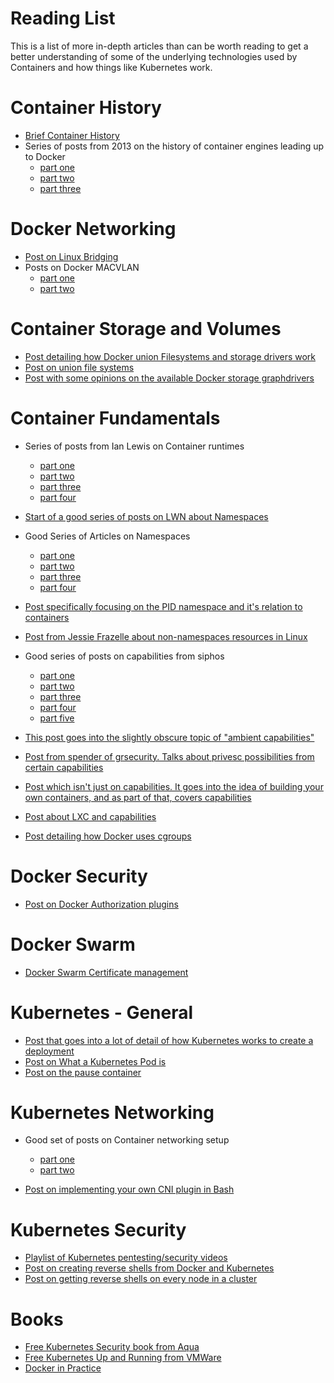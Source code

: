 # Reading List

This is a list of more in-depth articles than can be worth reading to get a better understanding of some of the underlying technologies used by Containers and how things like Kubernetes work.

# Container History

- [Brief Container History](https://blog.aquasec.com/a-brief-history-of-containers-from-1970s-chroot-to-docker-2016)
- Series of posts from 2013 on the history of container engines leading up to Docker
  - [part one](https://web.archive.org/web/20191011153644/http://www.cybera.ca/news-and-events/tech-radar/contain-your-enthusiasm-part-one-a-history-of-operating-system-containers/)
  - [part two](https://web.archive.org/web/20191011151348/https://www.cybera.ca/news-and-events/tech-radar/contain-your-enthusiasm-part-two-jails-zones-openvz-and-lxc/)
  - [part three](https://web.archive.org/web/20191011153243/http://www.cybera.ca/news-and-events/tech-radar/contain-your-enthusiasm-part-three-docker/ )

# Docker Networking

- [Post on Linux Bridging](https://www.thegeekstuff.com/2017/06/brctl-bridge/)
- Posts on Docker MACVLAN
  - [part one](https://web.archive.org/web/20190217173244/https://hicu.be/docker-networking-macvlan-vlan-configuration) 
  - [part two](https://web.archive.org/web/20190130130707/hicu.be/bridge-vs-macvlan)

# Container Storage and Volumes

- [Post detailing how Docker union Filesystems and storage drivers work](https://integratedcode.us/2016/08/30/storage-drivers-in-docker-a-deep-dive/)
- [Post on union file systems](https://www.terriblecode.com/blog/how-docker-images-work-union-file-systems-for-dummies/)
- [Post with some opinions on the available Docker storage graphdrivers](https://blog.jessfraz.com/post/the-brutally-honest-guide-to-docker-graphdrivers/)

# Container Fundamentals

- Series of posts from Ian Lewis on Container runtimes
  - [part one](https://www.ianlewis.org/en/container-runtimes-part-1-introduction-container-r)
  - [part two](https://www.ianlewis.org/en/container-runtimes-part-2-anatomy-low-level-contai)
  - [part three](https://www.ianlewis.org/en/container-runtimes-part-3-high-level-runtimes)
  - [part four](https://www.ianlewis.org/en/container-runtimes-part-4-kubernetes-container-run)

- [Start of a good series of posts on LWN about Namespaces](https://lwn.net/Articles/531114/)

- Good Series of Articles on Namespaces
  - [part one](http://ifeanyi.co/posts/linux-namespaces-part-1/)
  - [part two](http://ifeanyi.co/posts/linux-namespaces-part-2/)
  - [part three](http://ifeanyi.co/posts/linux-namespaces-part-3/)
  - [part four](http://ifeanyi.co/posts/linux-namespaces-part-4/)

- [Post specifically focusing on the PID namespace and it's relation to containers](https://hackernoon.com/the-curious-case-of-pid-namespaces-1ce86b6bc900)

- [Post from Jessie Frazelle about non-namespaces resources in Linux](https://blog.jessfraz.com/post/two-objects-not-namespaced-linux-kernel/)

- Good series of posts on capabilities from siphos
  - [part one](http://blog.siphos.be/2013/05/capabilities-a-short-intro/)
  - [part two](http://blog.siphos.be/2013/05/restricting-and-granting-capabilities/)
  - [part three](http://blog.siphos.be/2013/05/overview-of-linux-capabilities-part-1/)
  - [part four](http://blog.siphos.be/2013/05/overview-of-linux-capabilities-part-2/)
  - [part five](http://blog.siphos.be/2013/05/overview-of-linux-capabilities-part-3/)

- [This post goes into the slightly obscure topic of "ambient capabilities"](https://s3hh.wordpress.com/2015/07/25/ambient-capabilities/)
- [Post from spender of grsecurity.  Talks about privesc possibilities from certain capabilities](https://forums.grsecurity.net/viewtopic.php?f=7&t=2522&sid=c6fbcf62fd5d3472562540a7e608ce4e#p10271)
- [Post which isn't just on capabilities.  It goes into the idea of building your own containers, and as part of that, covers capabilities](https://blog.lizzie.io/linux-containers-in-500-loc.html)
- [Post about LXC and capabilities](https://blog.iwakd.de/lxc-cap_sys_admin-jessie)
- [Post detailing how Docker uses cgroups](https://shekhargulati.com/2019/01/03/how-docker-uses-cgroups-to-set-resource-limits/)


# Docker Security

- [Post on Docker Authorization plugins](https://blog.aquasec.com/docker-1.10-security-features-part-2-authorization-plug-in)


# Docker Swarm

- [Docker Swarm Certificate management](https://docs.docker.com/engine/swarm/how-swarm-mode-works/pki/)


# Kubernetes - General

- [Post that goes into a lot of detail of how Kubernetes works to create a deployment](https://github.com/jamiehannaford/what-happens-when-k8s)
- [Post on What a Kubernetes Pod is](https://www.ianlewis.org/en/what-are-kubernetes-pods-anyway)
- [Post on the pause container](https://www.ianlewis.org/en/almighty-pause-container)

# Kubernetes Networking

- Good set of posts on Container networking setup
  - [part one](https://itnext.io/an-illustrated-guide-to-kubernetes-networking-part-1-d1ede3322727)
  - [part two](https://itnext.io/an-illustrated-guide-to-kubernetes-networking-part-2-13fdc6c4e24c)

- [Post on implementing your own CNI plugin in Bash](https://www.altoros.com/blog/kubernetes-networking-writing-your-own-simple-cni-plug-in-with-bash/)

# Kubernetes Security

- [Playlist of Kubernetes pentesting/security videos](https://www.youtube.com/playlist?list=PLKDRii1YwXnLmd8ngltnf9Kzvbja3DJWx)
- [Post on creating reverse shells from Docker and Kubernetes](https://raesene.github.io/blog/2019/08/09/docker-reverse-shells/)
- [Post on getting reverse shells on every node in a cluster](https://raesene.github.io/blog/2019/08/10/making-it-rain-shells-in-Kubernetes/)


# Books 

- [Free Kubernetes Security book from Aqua](https://info.aquasec.com/kubernetes-security)
- [Free Kubernetes Up and Running from VMWare](https://k8s.vmware.com/kubernetes-up-and-running/)
- [Docker in Practice](https://www.manning.com/books/docker-in-practice-second-edition)